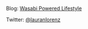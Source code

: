 Blog: [Wasabi Powered Lifestyle](http://lauranlorenz.wordpress.com)

Twitter: [@lauranlorenz](http://www.twitter.com/lauranlorenz)
